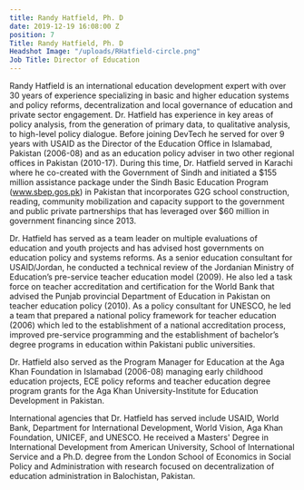 ```yaml
---
title: Randy Hatfield, Ph. D
date: 2019-12-19 16:08:00 Z
position: 7
Title: Randy Hatfield, Ph. D
Headshot Image: "/uploads/RHatfield-circle.png"
Job Title: Director of Education
---
```


Randy Hatfield is an international education development expert with over 30 years of experience specializing in basic and higher education  systems and policy reforms, decentralization and local governance of education and private sector engagement. Dr. Hatfield has experience in key areas of policy analysis, from the generation of primary data, to qualitative analysis, to high-level policy dialogue. Before joining DevTech he served for over 9 years with USAID as the Director of the Education Office in Islamabad, Pakistan (2006-08) and as an education policy adviser in two other regional offices in Pakistan (2010-17). During this time, Dr. Hatfield served in Karachi  where he co-created with the Government of Sindh and initiated a $155 million assistance package under the Sindh Basic Education Program (www.sbep.gos.pk)  in Pakistan that incorporates  G2G school construction, reading, community mobilization and capacity support to the government and public private partnerships that has leveraged over $60 million in government financing since 2013. 

Dr. Hatfield has served as a team leader on multiple evaluations of education and youth projects and has advised host governments on education policy and systems reforms. As a senior education consultant for USAID/Jordan, he conducted a technical review of the Jordanian Ministry of Education’s pre-service teacher education model (2009). He also led a task force on teacher accreditation and certification for the World Bank that advised the Punjab provincial Department of Education in Pakistan on teacher education policy (2010). As a policy consultant for UNESCO, he led a team that prepared a national policy framework for teacher education (2006) which led to the establishment of a national accreditation process, improved pre-service programming and the establishment of bachelor’s degree programs in education within Pakistani public universities. 

Dr. Hatfield also served as the Program Manager for Education at the Aga Khan Foundation in Islamabad (2006-08) managing early childhood education projects, ECE policy reforms and teacher education degree program grants for the Aga Khan University-Institute for Education Development in Pakistan.

International agencies that Dr. Hatfield has served include USAID, World Bank, Department for International Development, World Vision, Aga Khan Foundation, UNICEF, and UNESCO. He received a Masters' Degree in International Development from American University, School of International Service and a Ph.D. degree from the London School of Economics in Social Policy and Administration with research focused on decentralization of education administration in Balochistan, Pakistan.
